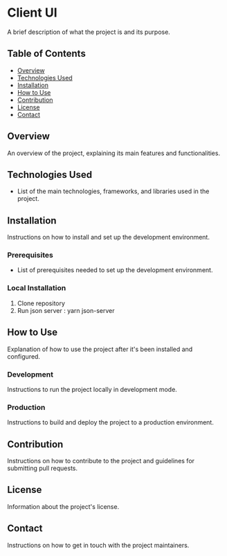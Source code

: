 # Client UI

A brief description of what the project is and its purpose.

## Table of Contents

- [Overview](#overview)
- [Technologies Used](#technologies-used)
- [Installation](#installation)
- [How to Use](#how-to-use)
- [Contribution](#contribution)
- [License](#license)
- [Contact](#contact)

## Overview

An overview of the project, explaining its main features and functionalities.

## Technologies Used

- List of the main technologies, frameworks, and libraries used in the project.

## Installation

Instructions on how to install and set up the development environment.

### Prerequisites

- List of prerequisites needed to set up the development environment.

### Local Installation

1. Clone repository
2. Run json server : yarn json-server

## How to Use

Explanation of how to use the project after it's been installed and configured.

### Development

Instructions to run the project locally in development mode.

### Production

Instructions to build and deploy the project to a production environment.

## Contribution

Instructions on how to contribute to the project and guidelines for submitting pull requests.

## License

Information about the project's license.

## Contact

Instructions on how to get in touch with the project maintainers.